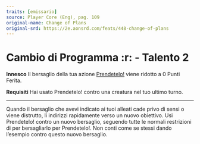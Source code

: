 ```yaml
---
traits: [emissario]
source: Player Core (Eng), pag. 109
original-name: Change of Plans
original-srd: https://2e.aonsrd.com/feats/448-change-of-plans
---
```


# Cambio di Programma :r: - Talento 2

**Innesco** Il bersaglio della tua azione [Prendetelo!](/azioni/prendetelo)
viene ridotto a 0 Punti Ferita.

**Requisiti** Hai usato Prendetelo! contro una creatura nel tuo ultimo turno.

---

Quando il bersaglio che avevi indicato ai tuoi alleati cade privo di sensi o
viene distrutto, li indirizzi rapidamente verso un nuovo obiettivo. Usi
Prendetelo! contro un nuovo bersaglio, seguendo tutte le normali restrizioni di
per bersagliarlo per Prendetelo!. Non conti come se stessi dando l’esempio
contro questo nuovo bersaglio.
